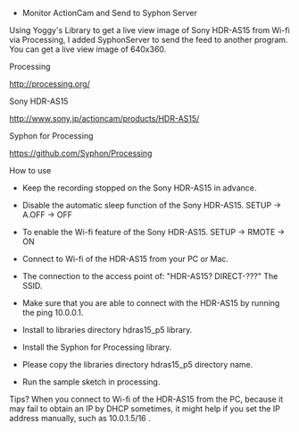 - Monitor ActionCam and Send to Syphon Server

Using Yoggy's Library to get a live view image of Sony HDR-AS15 from Wi-fi via Processing, I added SyphonServer to send the feed to another program.  You can get a live view image of 640x360.

Processing

http://processing.org/

Sony HDR-AS15

http://www.sony.jp/actioncam/products/HDR-AS15/

Syphon for Processing

https://github.com/Syphon/Processing

How to use

- Keep the recording stopped on the Sony HDR-AS15 in advance.

- Disable the automatic sleep function of the Sony HDR-AS15.
  SETUP -> A.OFF -> OFF

- To enable the Wi-fi feature of the Sony HDR-AS15.
  SETUP -> RMOTE -> ON

- Connect to Wi-fi of the HDR-AS15 from your PC or Mac.

- The connection to the access point of: "HDR-AS15? DIRECT-???" The SSID.

- Make sure that you are able to connect with the HDR-AS15 by running the ping 10.0.0.1.

- Install to libraries directory hdras15_p5 library.
- Install the Syphon for Processing library.

- Please copy the libraries directory hdras15_p5 directory name.

- Run the sample sketch in processing.


Tips?
When you connect to Wi-fi of the HDR-AS15 from the PC, because it may fail to obtain an IP by DHCP sometimes, it might help if you set the IP address manually, such as 10.0.1.5/16 .

